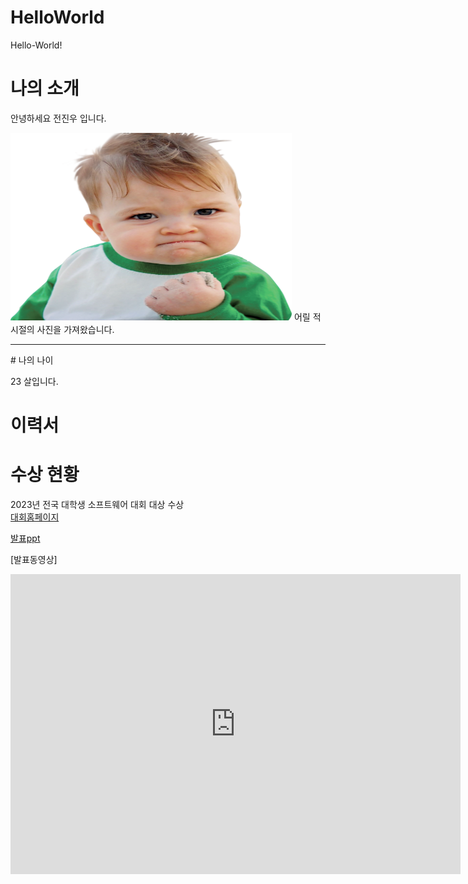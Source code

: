 # HelloWorld
Hello-World!


# 나의 소개
안녕하세요 전진우 입니다.

<img src="pngwing.com.png" alt="my Image" style="width:450px; height:300px;">
어릴 적 시절의 사진을 가져왔습니다.
<hr>
# 나의 나이

23 살입니다.


# 이력서

# 수상 현황
2023년 전국 대학생 소프트웨어 대회 대상 수상 <br>
[대회홈페이지](https://www.acmicpc.net/workbook/view/1152) <br>

[발표ppt](/presentation.pptx) <br>

[발표동영상]
<iframe width="720" height="480" src="https://www.youtube.com/embed/Valeybe2J-s" title="‘Success Kid’ Saving Lives 7 Years Later | NBC News" frameborder="0" allow="accelerometer; autoplay; clipboard-write; encrypted-media; gyroscope; picture-in-picture; web-share" allowfullscreen></iframe><br>

# 
